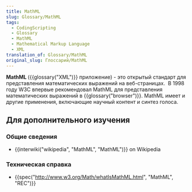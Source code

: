 ```yaml
---
title: MathML
slug: Glossary/MathML
tags:
  - CodingScripting
  - Glossary
  - MathML
  - Mathematical Markup Language
  - XML
translation_of: Glossary/MathML
original_slug: Глоссарий/MathML
---
```

<p id="Summary"><strong>MathML </strong>({{glossary("XML")}} приложение) - это открытый стандарт для представления математических выражений на веб-страницах.  В 1998 году W3C впервые рекомендовал MathML для представления математических выражений в {{glossary("browser")}}. MathML имеет и другие применения, включающие научный контент и синтез голоса.</p>

## Для дополнительного изучения 

### Общие сведения

- {{interwiki("wikipedia", "MathML", "MathML")}} on Wikipedia

### Техническая справка

- {{spec("http://www.w3.org/Math/whatIsMathML.html", "MathML", "REC")}}
